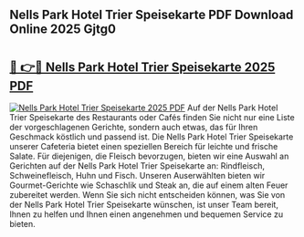 ## Nells Park Hotel Trier Speisekarte PDF Download Online 2025 Gjtg0

# <h2><a href="http://gccg0m.nevu.top/?p=Nells+Park+Hotel+Trier+Speisekarte">🔗 👉🔴 Nells Park Hotel Trier Speisekarte 2025 PDF</a></h2>

[![Nells Park Hotel Trier Speisekarte 2025 PDF](https://i.imgur.com/dBaPXMq.png)](http://gccg0m.nevu.top/?p=Nells+Park+Hotel+Trier+Speisekarte)
Auf der Nells Park Hotel Trier Speisekarte des Restaurants oder Cafés finden Sie nicht nur eine Liste der vorgeschlagenen Gerichte, sondern auch etwas, das für Ihren Geschmack köstlich und passend ist. Die Nells Park Hotel Trier Speisekarte unserer Cafeteria bietet einen speziellen Bereich für leichte und frische Salate. Für diejenigen, die Fleisch bevorzugen, bieten wir eine Auswahl an Gerichten auf der Nells Park Hotel Trier Speisekarte an: Rindfleisch, Schweinefleisch, Huhn und Fisch. Unseren Auserwählten bieten wir Gourmet-Gerichte wie Schaschlik und Steak an, die auf einem alten Feuer zubereitet werden. Wenn Sie sich nicht entscheiden können, was Sie von der Nells Park Hotel Trier Speisekarte wünschen, ist unser Team bereit, Ihnen zu helfen und Ihnen einen angenehmen und bequemen Service zu bieten.
